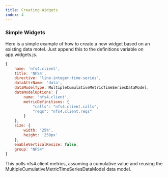 ```yaml
---
title: Creating Widgets
index: 4
---
```


### Simple Widgets

Here is a simple example of how to create a new widget based on an existing data motel. Just append this to the definitions variable on app.widgets.js.

```javascript
{
    name: 'nfs4.client',
    title: 'NFS4',
    directive: 'line-integer-time-series',
    dataAttrName: 'data',
    dataModelType: MultipleCumulativeMetricTimeSeriesDataModel,
    dataModelOptions: {
        name: 'nfs4.client',
        metricDefinitions: {
            "calls": "nfs4.client.calls",
            "reqs": "nfs4.client.reqs"
        }
    },
    size: {
        width: '25%',
        height: '250px'
    },
    enableVerticalResize: false,
    group: "NFS4"
}
```

This polls nfs4.client metrics, assuming a cumulative value and reusing the MultipleCumulativeMetricTimeSeriesDataModel data model.
